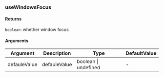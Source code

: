 ### useWindowsFocus

#### Returns
`boolean`: whether window focus

#### Arguments
|Argument|Description|Type|DefaultValue|
|---|---|---|---|
|defauleValue|defauleValue|boolean \| undefined |-|